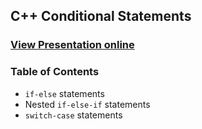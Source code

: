 ## C++ Conditional Statements
### [View Presentation online](https://rawgit.com/TelerikAcademy/CPlusPlusFundamentals/master/05.%20Conditional-statements/slides/index.html)
### Table of Contents

*	`if-else` statements
*	Nested `if-else-if` statements
*	`switch-case` statements
